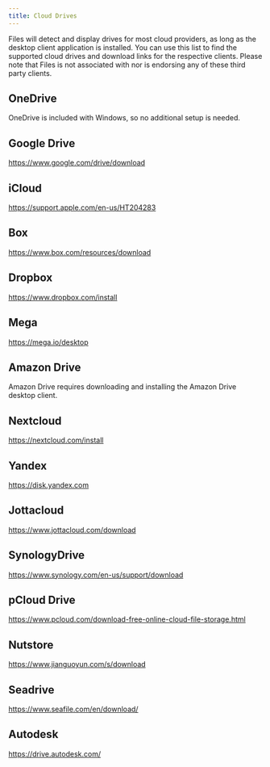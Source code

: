 ```yaml
---
title: Cloud Drives
---
```


Files will detect and display drives for most cloud providers, as long as the desktop client application is installed. You can use this list to find the supported cloud drives and download links for the respective clients. Please note that Files is not associated with nor is endorsing any of these third party clients.

## OneDrive
OneDrive is included with Windows, so no additional setup is needed.

## Google Drive
https://www.google.com/drive/download

## iCloud
https://support.apple.com/en-us/HT204283

## Box
https://www.box.com/resources/download

## Dropbox
https://www.dropbox.com/install

## Mega
https://mega.io/desktop

## Amazon Drive
Amazon Drive requires downloading and installing the Amazon Drive desktop client.

## Nextcloud
https://nextcloud.com/install

## Yandex
https://disk.yandex.com

## Jottacloud
https://www.jottacloud.com/download

## SynologyDrive
https://www.synology.com/en-us/support/download

## pCloud Drive
https://www.pcloud.com/download-free-online-cloud-file-storage.html

## Nutstore
https://www.jianguoyun.com/s/download

## Seadrive
https://www.seafile.com/en/download/

## Autodesk
https://drive.autodesk.com/
